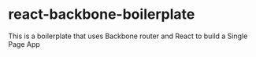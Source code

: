 # react-backbone-boilerplate
This is a boilerplate that uses Backbone router and React to build a Single Page App
